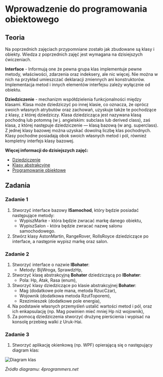 # Wprowadzenie do programowania obiektowego

## Teoria

Na poprzednich zajęciach przypomniane zostało jak zbudowane są klasy i obiekty. Wiedza z poprzednich zajęć jest wymagana na dzisiejszych ćwiczeniach.

**Interface** - Informują one że pewna grupa klas implementuje pewne metody, właściwości, zdarzenia oraz indeksery, ale nic więcej. Nie można w nich na przykład umieszczać deklaracji zmiennych ani konstruktorów. Implementacja metod i innych elementów interfejsu zależy wyłącznie od obiektu.

**Dziedziczenie** - mechanizm współdzielenia funkcjonalności między klasami. Klasa może dziedziczyć po innej klasie, co oznacza, że oprócz swoich własnych atrybutów oraz zachowań, uzyskuje także te pochodzące z klasy, z której dziedziczy. Klasa dziedzicząca jest nazywana klasą pochodną lub potomną (w j. angielskim: subclass lub derived class), zaś klasa, z której następuje dziedziczenie — klasą bazową (w ang. superclass). Z jednej klasy bazowej można uzyskać dowolną liczbę klas pochodnych. Klasy pochodne posiadają obok swoich własnych metod i pól, również kompletny interfejs klasy bazowej.

**Więcej informacji do dzisiejszych zajęć:**
- [Dziedziczenie](https://msdn.microsoft.com/pl-pl/library/ms173149.aspx)
- [Klasy abstrakcyjne](https://msdn.microsoft.com/pl-pl/library/ms173150.aspx)
- [Programowanie obiektowe](https://4programmers.net/C_sharp/Programowanie_obiektowe)

## Zadania

### Zadanie 1

1. Stworzyć interface bazowy **ISamochod**, który będzie posiadać następujące metody:
    - WypiszMarke - która będzie zwracać markę danego obiektu,
    - WypiszSalon - która będzie zwracać nazwę salonu samochodowego.
2. Stwórz klasy AstonMartin, RangeRover, RollsRoyce dziedziczące po interface, a następnie wypisz markę oraz salon.

### Zadanie 2

1. Stworzyć interface o nazwie **IBohater**:
    - Metody: BijWroga, SprawdzHp,
2. Stworzyć klasę abstrakcyjną **Bohater** dziedziczącą po **IBohater**:
    - Pola: Hp, Atak, Rasa (enum),
3. Stworzyć klasy dziedziczące po klasie abstrakcyjnej **Bohater**:
    - Mag (dodatkowe pole mana, metoda RzucCzar),
    - Wojownik (dodatkowa metoda RzutToporem),
    - Rzezimieszek (dodatkowe pole energia),
4. Na podstawie własnych przemyśleń ustalić wartości metod i pól, oraz ich enkapsulację (np. Mag powinien mieć mniej Hp niż wojownik),
5. Za pomocą dziedziczenia stworzyć drużynę pierścienia i wypisać na konsolę przebieg walki z Uruk-Hai.

### Zadanie 3

1. Stworzyć aplikację okienkową (np. WPF) opierającą się o następujący diagram klas:

![Diagram klas](diagram.jpg)

*Źródło diagramu: 4programmers.net*
